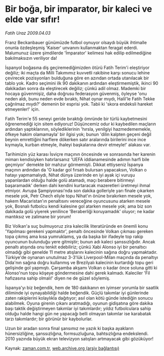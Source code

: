 # Bir boğa, bir imparator, bir kaleci ve elde var sıfır!

*Fatih Uraz 2009.04.03*

<tr><td class="metin" colspan="2" style="padding-top: 20px; padding-left: 5px; padding-right: 10px;">Franz Beckanbauer günümüzde futbol oynuyor olsaydı büyük ihtimalle onunla özdeşleşmiş 'Kaiser' unvanını kullanmaktan feragat ederdi. Malumunuz üzere şimdilerde 'İmparator' kelimesi hak edilip edilmediğine bakılmaksızın veriliyor da!</td></tr><tr><td class="metin" colspan="2" style="padding-top: 20px; padding-left: 5px; padding-right: 10px;"><p>İspanyol boğasına diş geçiremediğimizden ötürü Fatih Terim'i eleştiriyor değiliz; iki maçta da Milli Takımımız kuvvetli rakibine karşı sonucu lehine çevirecek pozisyonları bulduğuna göre en azından ortada utanılacak bir tablo yok. Kadro seçimini ilk 90 dakikanın ardından eleştirmemiştik, ikinci 90 dakikadan sonra da eleştirecek değiliz; çünkü adil olmaz. Mademki bir hocaya güvenmişiz, daha doğrusu federasyon güvenmiş, öyleyse 'onu neden aldı, bunu neden evde bıraktı, Nihat oynar mıydı, Halil'le Fatih Tekke çağrılmaz mıydı?' demenin bir esprisi yok. Tabii ki 'skora endeksli hareket etmeyenler!' için.
<p>Fatih Terim'e 55 seneyi geride bıraktığı ömründe bir türlü kaybetmesini öğrenemediği için sitem ediyoruz! Düşüncemiz odur ki kaybedilen maçların ardından yaptıklarının, söylediklerinin 'hırsla, yenilgiyi hazmedememekle, öfkeye hakim olamamayla' bir ilgisi yok; bunun 'dilin kalpten geçeni değil beynin emrettiğini harflere dökerken satır aralarında birilerini ince ince kıymayla, kurban etmeyle, ihaleyi başkalarına devir etmeyle!' alakası var.
<p>Tarihimizin yüz karası İsviçre maçının öncesinde ve sonrasında her karenin mimarı kendisiyken hatırlarsanız 'UEFA iddianamesinde adımın harfi bile geçmiyor' demekte bir mahzur görmemişti. Dikkat ettiyseniz İspanya maçının ardından da 'O kadar gol fırsatı bulursan yapacaksın, Volkan o hatayı yapmamalıydı, Nihat dünya üzerinde en iyi ayak içi vuruşu yapanlardan olduğu halde golü atamadı, maçı berabere bitirmeyi başaramadık' derken dahi kendini kurtaracak mazeretleri üretmeyi ihmal etmiyor. Avrupa Şampiyonası'nda son dakika golleriyle yarı finale çıkarken mesele yok, Petr Chech eliyle topu Nihat'ın önüne bırakırken mesele yok, hakem Macaristan'ın penaltısını vereceğine oyuncusunu atarken mesele yok, Bosnalı futbolcu kendi kalesine gol atarken mesele yok; ama biz son dakikada golü yiyerek yenilince 'Beraberliği koruyamadık' oluyor; ne kadar mantıksız ve zalimane bir yorum!
<p>Biz Volkan'a suç bulmuyoruz zira kalecilik literatüründe en önemli konu 'Yapılması gerekeni yapmaktır', penaltı öncesinde Volkan çıkması gereken topa çıkmış ama kısa yumruklamış, ya da başka bir ifadeyle top rakip oyuncunun bulunduğu yere gitmiştir; bunun adı kaleci şanssızlığıdır. Ancak penaltı atışında onu tenkit edebiliriz; çünkü Xabi Alonso iyi bir penaltıcı olmadığı gibi genelde 11 metre atışlarını kalecinin sağına doğru yapmaktadır. Türkiye'de oynanan unutulmaz 3-3'lük Liverpool-Milan maçında da penaltıyı Dida'nın sağına doğru kullanmış ve Brezilyalı kalecinin kurtardığı topu geri gelişinde gol yapmıştı. Çarşamba akşamı Volkan o kadar önce soluna gitti ki Alonso'nun topu köşeye göndermesine dahi gerek kalmadı. Kaleciler 'Fil hafızasına sahip olmalı!' diyen ne de güzel söylemiş.
<p>İspanya'yı biz beğendik, hem de 180 dakikanın en iyimser yorumla bir saatlik diliminde iyi oynayabildiği halde beğendik. Güçlü takımlar iyi günlerinde zaten rakiplerini kolaylıkla dağıtıyor; asıl olan kötü günde istediğin sonucu alabilmek. Oyuna girenin çıkanı aratmadığı, oyunun gidişatına göre dakika başı taktik değiştirmeyen takımlar iyi takımlardır; yıldız futbolculara sahip olduğu halde hangi gün ne yapacağı belli olmayan takımlar ise karabatak tarzı takımlardır; bir görünür bir kaybolurlar.
<p>Uzun bir aradan sonra final şansımız ne yazık ki başka ayakların hünersizliğine, şanssızlığına, formsuzluğuna, bahtsızlığına endekslendi. 2010 yazında büyük ekran televizyon satışları artmayacak gibi gözüküyor!<br/></p></p></p></p></p></p></td></tr>

Kaynak: [zaman.com.tr](http://zaman.com.tr/yazar.do?yazino=833210), [web.archive.org (arşiv bağlantısı)](http://web.archive.org/web/20090404054124/http://www.zaman.com.tr:80/yazar.do?yazino=833210)
